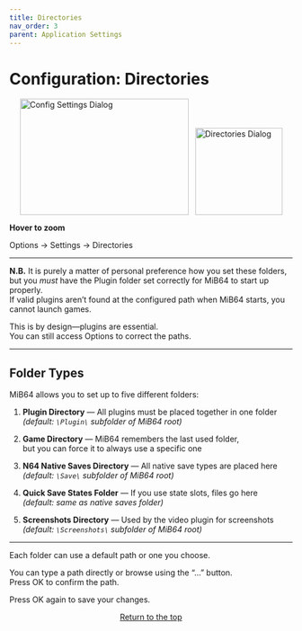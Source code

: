 ```yaml
---
title: Directories
nav_order: 3
parent: Application Settings
---
```


<style>
.zoom-pair {
  display: flex;
  gap: 12px;
  align-items: flex-end;
  justify-content: flex-start;
  position: relative;
  margin-left: auto;
  margin-right: auto;
  width: max-content;
  text-align: left;
}
.zoom-on-hover {
  display: inline-block;
  position: relative;
}
.zoom-on-hover img {
  display: block;
  cursor: zoom-in;
  transition: transform 0.3s ease;
  transform-origin: left center;
  position: relative;
  z-index: 1;
}
.zoom-on-hover:hover img {
  transform: scale(1.5);
}
.zoom-pair .zoom-on-hover:first-child:hover img {
  z-index: 9999;
}
.zoom-pair .zoom-on-hover:last-child:hover img {
  z-index: 100;
}
</style>

# Configuration: Directories

<div class="zoom-pair">
  <div class="zoom-on-hover">
    <img src="/manual/assets/images/config_settings.png" alt="Config Settings Dialog" width="300" height="207" />
  </div>
  <div class="zoom-on-hover">
    <img src="/manual/assets/images/directories.png" alt="Directories Dialog" width="155" />
  </div>
</div>
<p><strong>Hover to zoom</strong></p>

Options → Settings → Directories

---

**N.B.** It is purely a matter of personal preference how you set these folders,  
but you *must* have the Plugin folder set correctly for MiB64 to start up properly.  
If valid plugins aren’t found at the configured path when MiB64 starts, you cannot launch games.

This is by design—plugins are essential.  
You can still access Options to correct the paths.

---

## Folder Types

MiB64 allows you to set up to five different folders:

1. **Plugin Directory** — All plugins must be placed together in one folder  
   *(default: `\Plugin\` subfolder of MiB64 root)*

2. **Game Directory** — MiB64 remembers the last used folder,  
   but you can force it to always use a specific one

3. **N64 Native Saves Directory** — All native save types are placed here  
   *(default: `\Save\` subfolder of MiB64 root)*

4. **Quick Save States Folder** — If you use state slots, files go here  
   *(default: same as native saves folder)*

5. **Screenshots Directory** — Used by the video plugin for screenshots  
   *(default: `\Screenshots\` subfolder of MiB64 root)*

---

Each folder can use a default path or one you choose.

You can type a path directly or browse using the “...” button.  
Press OK to confirm the path.

Press OK again to save your changes.

<p style="text-align:center"><a href="#">Return to the top</a></p>

<!-- ClauseEcho: Directory Configuration Protocol Complete -->
